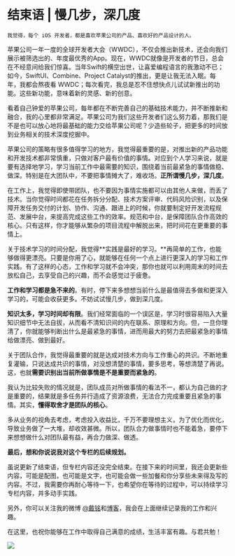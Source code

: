 # 结束语 | 慢几步，深几度

    我觉得，每个 iOS 开发者，都是喜欢苹果公司的产品、喜欢好的产品设计的人。

苹果公司一年一度的全球开发者大会（WWDC），不仅会推出新技术，还会向我们展示被筛选出的、年度最优秀的App。现在，WWDC就像是开发者的节日，总会在不经意间给我们惊喜。当年Swift的横空出世，让喜爱编程语言的我激动不已；如今，SwiftUI、Combine、Project Catalyst的推出，更是让我无法入眠。每年，我都会熬夜看 WWDC；每次看完，我总是忍不住想快点儿试试新推出的功能。这些新功能，意味着新的灵感、新的创意。

看着自己钟爱的苹果公司，每年都在不断完善自己的基础技术能力，并不断推新和融合，我的心里都非常满足。苹果公司为我们这些开发者们这么努力着，那我们是不是也可以放心地将最基础的能力交给苹果公司呢？少造些轮子，把更多的时间放到业务相关的技术深度挖掘中。

苹果公司的策略有很多值得学习的地方，我觉得最重要的是，对推出新的产品功能和开发技术都非常慎重，只做对客户最有价值的事情。对应到个人学习来说，就是要有选择地学习，学习当前工作中最需要的知识，围绕着当前最紧急的事情做稳、做深。特别是在大团队中，不要把事情摊大了，难收场。**正所谓慢几步，深几度**。

在工作上，我觉得即使带团队，也不要因为事情实施都可以由其他人来做，而丢了技术。当你觉得时间都花在任务拆分分配、技术方案评审、代码风险识别，以及保障开发任务交付的计划、协作、沟通、跟进上的时候，你就要制定好开发流程规范、发展中台，来提高完成这些工作的效率。规范和中台，是保障团队合作高效的核心。只有这样，你才能够从繁杂的项目流程中解脱出来，把时间花在更重要的事情上。

关于技术学习的时间分配，我觉得**实践是最好的学习。**再简单的工作，也能够做得更漂亮。只要是你用了心，就能够在任何一个点上进行更深入的学习和工作实践。有了这样的心态，工作和学习就不会冲突，那你也就可以利用周末的时间去放松自己，去享受自己的兴趣，而不会感觉过于疲惫。

**工作和学习都是急不来的**。有时，停下来多想想当前什么是最值得去多做和更深入学习的，可能会收获更多。不妨试试慢几步，做到深几度。

**知识太多，学习时间却有限**。我们经常面临的一个误区是，学习时很容易陷入大量知识细节中无法自拔，从而看不清知识间的内在联系、原理和方向。但，一旦你理清了，你就能够判断出什么是最紧急的事情，进而用最大的努力去把最紧急的事情给做漂亮、做到最好。

关于团队合作，我觉得最重要的就是达成对技术方向与工作重心的共识。不断地重复灌输，只说达成共识的事情，对没想清楚的事情，要多思考，等想清楚了再说。这，也就**需要识别出当前所做事情是不是重要而紧急的**。

我认为比较失败的情况就是，团队成员对所做事情的看法不一，都认为自己做的才是重要的，结果就是多任务并行造成了资源浪费，无法合力完成重要且紧急的事情。其实，**懂得取舍才是团队的核心**。

多从业务的视角去考虑，考虑投入收益比，千万不要理想主义，为了优化而优化，导致业务做了一大堆，却收效甚微。所以，团队合力做事情时也不能着急，要停下来想想做什么对团队最有益，再合力做深、做透。

**最后，想和你说说我对这个专栏的后续规划。**

虽说更新了结束语，但专栏内容还没完全结束。在接下来的时间里，我还会更新些内容，可能是配图，也可能是文字，也可能会做一些加餐和你分享些未来得及写的内容。不过，我需要你再耐心等待一下，也希望你在等待的过程中，可以持续学习专栏内容，并多动手实践。

另外，你可以关注我的微博 [@戴铭](https://weibo.com/allstarming?sudaref=shimo.im&display=0&retcode=6102)和[博客](https://ming1016.github.io/)，我会在上面继续记录我的工作和兴趣。

在这里，也祝你能够在工作中取得自己满意的成绩，生活丰富有趣。与君共勉！

[![](https://static001.geekbang.org/resource/image/df/ff/df589ce74d7ea90b3046f5021eea2cff.jpg)](https://jinshuju.net/f/YPq9NN)
    